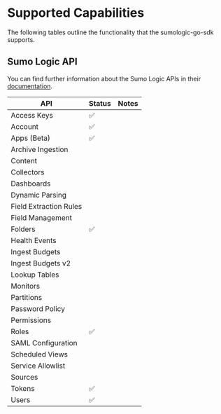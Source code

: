 # Supported Capabilities

The following tables outline the functionality that the sumologic-go-sdk supports.

## Sumo Logic API

You can find further information about the Sumo Logic APIs in their [documentation](https://help.sumologic.com/APIs).

| API | Status | Notes |
| --- | --- | --- |
| Access Keys | :white_check_mark: | |
| Account | :white_check_mark: | |
| Apps (Beta) | :white_check_mark: | |
| Archive Ingestion | | |
| Content | | |
| Collectors | | |
| Dashboards | | |
| Dynamic Parsing | | |
| Field Extraction Rules | | |
| Field Management | | |
| Folders | :white_check_mark: | |
| Health Events | | |
| Ingest Budgets | | |
| Ingest Budgets v2 | | |
| Lookup Tables | | | 
| Monitors | | |
| Partitions | | |
| Password Policy | | |
| Permissions | | |
| Roles | :white_check_mark: | |
| SAML Configuration | | |
| Scheduled Views | | |
| Service Allowlist | | |
| Sources | | |
| Tokens | :white_check_mark: | |
| Users | :white_check_mark: | |
